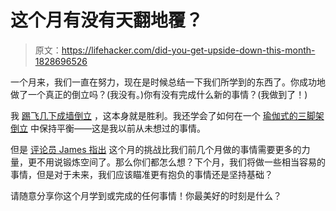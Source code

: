 # 这个月有没有天翻地覆？

> 原文：<https://lifehacker.com/did-you-get-upside-down-this-month-1828696526>

一个月来，我们一直在努力，现在是时候总结一下我们所学到的东西了。你成功地做了一个真正的倒立吗？(我没有。)你有没有完成什么新的事情？(我做到了！)



我 [踢飞几下成墙倒立](https://vitals.lifehacker.com/how-to-approach-handstands-when-youre-still-kinda-scare-1828256190) ，这本身就是胜利。我还学会了如何在一个 [瑜伽式的三脚架倒立](https://vitals.lifehacker.com/how-to-work-up-to-your-first-yoga-headstand-1828419168#_ga=2.26740734.2102425869.1535379936-1456718367.1520458611) 中保持平衡——这是我以前从未想过的事情。

但是 [评论员 James 指出](https://vitals.lifehacker.com/1828659577) 这个月的挑战比我们前几个月做的事情需要更多的力量，更不用说锻炼空间了。那么你们都怎么想？下个月，我们将做一些相当容易的事情，但是对于未来，我们应该瞄准更有抱负的事情还是坚持基础？

请随意分享你这个月学到或完成的任何事情！你最美好的时刻是什么？